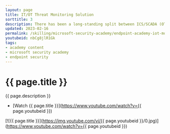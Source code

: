 ```yaml
---
layout: page
title: IT/OT Threat Monitoring Solution
sorttitle: 3
description: There has been a long-standing split between ICS/SCADA (OT) and Corporate (IT) cybersecurity. This split was often driven by significant differences in technology/tooling. Microsoft Defender for IoT's integration with Microsoft Sentinel drives convergency by providing a single pane for coverage of both D4IOT (OT) and Microsoft Sentinel (IT) alerting. This solution includes Workbooks and Analytics rules providing a guide OT detection and Analysis.
updated: 2023-02-16
permalink: /skilling/microsoft-security-academy/endpoint-academy-iot-monitor
youtubeid: nbCg8jlR1Gk
tags: 
- academy content
- microsoft security academy
- endpoint security
---
```


# {{ page.title }}

{{ page.description }}

* [Watch {{ page.title }}](https://www.youtube.com/watch?v={{ page.youtubeid }})

[![{{ page.title }}](https://img.youtube.com/vi/{{ page.youtubeid }}/0.jpg)](https://www.youtube.com/watch?v={{ page.youtubeid }})